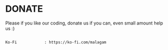 # DONATE
Please if you like our coding, donate us if you can, even small amount help us :)

```

Ko-Fi            : https://ko-fi.com/malagam

```
